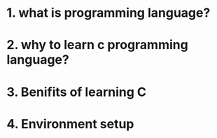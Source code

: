 # 1. what is programming language?

# 2. why to learn c programming language?

# 3. Benifits of learning C

# 4. Environment setup
